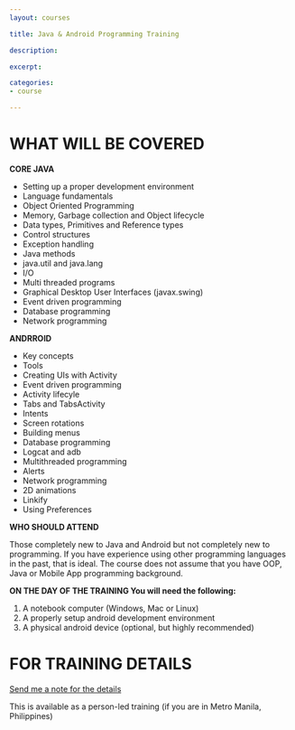 ```yaml
---
layout: courses

title: Java & Android Programming Training

description: 

excerpt: 

categories:
- course

---
```



# WHAT WILL BE COVERED


**CORE JAVA**

- Setting up a proper development environment
- Language fundamentals
- Object Oriented Programming
- Memory, Garbage collection and Object lifecycle
- Data types, Primitives and Reference types
- Control structures
- Exception handling
- Java methods
- java.util and java.lang
- I/O
- Multi threaded programs
- Graphical Desktop User Interfaces (javax.swing)
- Event driven programming
- Database programming
- Network programming

**ANDRROID**

- Key concepts
- Tools
- Creating UIs with Activity
- Event driven programming
- Activity lifecyle
- Tabs and TabsActivity
- Intents
- Screen rotations
- Building menus
- Database programming
- Logcat and adb
- Multithreaded programming
- Alerts
- Network programming
- 2D animations
- Linkify
- Using Preferences

**WHO SHOULD ATTEND**

Those completely new to Java and Android but not completely new to programming. If you have experience using other programming languages in the past, that is ideal. The course does not assume that you have OOP, Java or Mobile App programming background.

**ON THE DAY OF THE TRAINING You will need the following:**

1. A notebook computer (Windows, Mac or Linux)
2. A properly setup android development environment
3. A physical android device (optional, but highly recommended)

# FOR TRAINING DETAILS

<a href="mailto:ted@thelogbox.com" class='button icon mail'>Send me a note for the details</a>


This is available as a person-led training (if you are in Metro Manila, Philippines)



